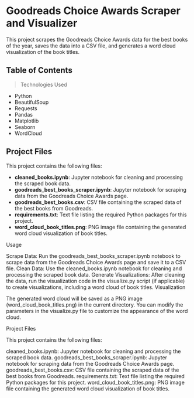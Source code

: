# Goodreads Choice Awards Scraper and Visualizer

This project scrapes the Goodreads Choice Awards data for the best books of the year, saves the data into a CSV file, and generates a word cloud visualization of the book titles. 

## Table of Contents
> Technologies Used
- Python
- BeautifulSoup
- Requests
- Pandas
- Matplotlib
- Seaborn
- WordCloud

## Project Files

This project contains the following files:

- **cleaned_books.ipynb**: Jupyter notebook for cleaning and processing the scraped book data.
- **goodreads_best_books_scraper.ipynb**: Jupyter notebook for scraping data from the Goodreads Choice Awards page.
- **goodreads_best_books.csv**: CSV file containing the scraped data of the best books from Goodreads.
- **requirements.txt**: Text file listing the required Python packages for this project.
- **word_cloud_book_titles.png**: PNG image file containing the generated word cloud visualization of book titles.

Usage

Scrape Data:
Run the goodreads_best_books_scraper.ipynb notebook to scrape data from the Goodreads Choice Awards page and save it to a CSV file.
Clean Data:
Use the cleaned_books.ipynb notebook for cleaning and processing the scraped book data.
Generate Visualizations:
After cleaning the data, run the visualization code in the visualize.py script (if applicable) to create visualizations, including a word cloud of book titles.
Visualization

The generated word cloud will be saved as a PNG image (word_cloud_book_titles.png) in the current directory. You can modify the parameters in the visualize.py file to customize the appearance of the word cloud.

Project Files

This project contains the following files:

cleaned_books.ipynb: Jupyter notebook for cleaning and processing the scraped book data.
goodreads_best_books_scraper.ipynb: Jupyter notebook for scraping data from the Goodreads Choice Awards page.
goodreads_best_books.csv: CSV file containing the scraped data of the best books from Goodreads.
requirements.txt: Text file listing the required Python packages for this project.
word_cloud_book_titles.png: PNG image file containing the generated word cloud visualization of book titles.
